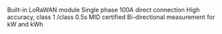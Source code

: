 Built-in LoRaWAN module
Single phase 100A direct connection
High accuracy, class 1 /class 0.5s
MID certified
Bi-directional measurement for kW and kWh
